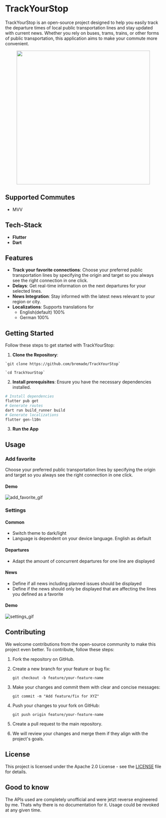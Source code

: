 # TrackYourStop
TrackYourStop is an open-source project designed to help you easily track the departure times of local public transportation lines and stay updated with current news. Whether you rely on buses, trams, trains, or other forms of public transportation, this application aims to make your commute more convenient.

<p align="center">
  <img src='https://github.com/bremade/TrackYourStop/assets/26851910/ec852471-cc1e-455d-8b16-7c1347c48d78' width='430'>
</p>

## Supported Commutes
- MVV

## Tech-Stack
- **Flutter**
- **Dart**

## Features
- **Track your favorite connections**: Choose your preferred public transportation lines by specifying the origin and target so you always see the right connection in one click.
- **Delays**: Get real-time information on the next departures for your selected lines.
- **News Integration**: Stay informed with the latest news relevant to your region or city.
- **Localizations**: Supports translations for
  - English(default) 100%
  - German 100%

## Getting Started
Follow these steps to get started with TrackYourStop:

  1. **Clone the Repository**:
     
    `git clone https://github.com/bremade/TrackYourStop`
    
    `cd TrackYourStop`
    
  2. **Install prerequisites**:
  Ensure you have the necessary dependencies installed.
  
  ```bash
  # Install dependencies
  flutter pub get
  # Generate routes
  dart run build_runner build
  # Generate localizations
  flutter gen-l10n
  ```
  3. **Run the App**

## Usage
### Add favorite
Choose your preferred public transportation lines by specifying the origin and target so you always see the right connection in one click.
#### Demo
![add_favorite_gif](https://github.com/bremade/TrackYourStop/assets/26851910/9325e78f-d4fe-46e0-9545-173532aee880)
   
### Settings
#### Common
- Switch theme to dark/light
- Language is dependent on your device language. English as default
#### Departures
- Adapt the amount of concurrent departures for one line are displayed
#### News
- Define if all news including planned issues should be displayed
- Define if the news should only be displayed that are affecting the lines you defined as a favorite
#### Demo
![settings_gif](https://github.com/bremade/TrackYourStop/assets/26851910/58d2d731-3d62-4fe0-8574-5afda93e666f)

## Contributing
We welcome contributions from the open-source community to make this project even better. To contribute, follow these steps:

1. Fork the repository on GitHub.
2. Create a new branch for your feature or bug fix:
   
   `git checkout -b feature/your-feature-name`
3. Make your changes and commit them with clear and concise messages:

   `git commit -m "Add feature/fix for XYZ"`
4. Push your changes to your fork on GitHub:

   `git push origin feature/your-feature-name`
5. Create a pull request to the main repository.
6. We will review your changes and merge them if they align with the project's goals.

## License
This project is licensed under the Apache 2.0 License - see the [LICENSE](LICENSE) file for details.

## Good to know
The APIs used are completely unofficial and were jetzt reverse engineered by me. Thats why there is no documentation for it.
Usage could be revoked at any given time.
